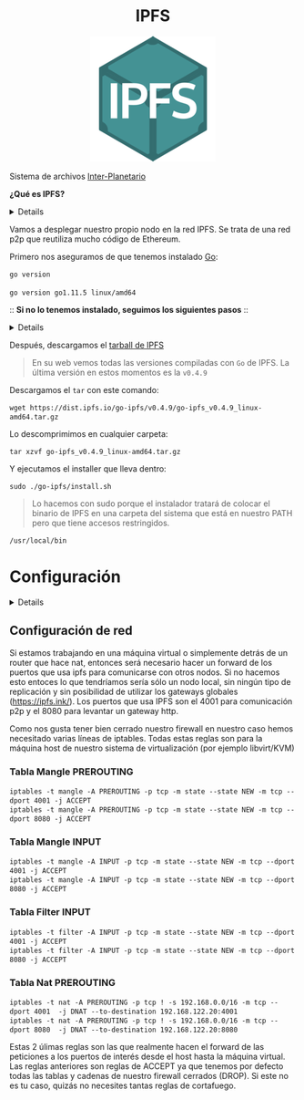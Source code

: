 <h1 align="center">IPFS</h1>

<p align="center">
<img src="images/ipfs.png">
</p>

Sistema de archivos [Inter-Planetario](https://es.wikipedia.org/wiki/Sistema_de_archivos_interplanetarios)

<sumary>

**¿Qué es IPFS?**
</sumary>
<details>

InterPlanetary File System (IPFS) es un [protocolo](https://es.wikipedia.org/wiki/Protocolo_de_comunicaciones) y una red diseñados para crear un método [peer-to-peer](https://es.wikipedia.org/wiki/Peer-to-peer) de almacenamiento y distribución de contenido [hipermedia](https://es.wikipedia.org/wiki/Hipermedia) en un [sistema de archivos distribuido](https://en.wikipedia.org/wiki/Clustered_file_system#Distributed_file_systems).

IPFS es un sistema de archivos distribuido de par a par que busca conectar todos los dispositivos informáticos con el mismo sistema de archivos. IPFS podría verse como un único grupo de [BitTorrent](https://es.wikipedia.org/wiki/BitTorrent), intercambiando objetos dentro de un repositorio [Git](https://es.wikipedia.org/wiki/Git). En otras palabras, IPFS proporciona un modelo de almacenamiento en [bloque](https://es.wikipedia.org/wiki/Bloque_(informática)) de alto rendimiento,  con [hipervínculos](https://es.wikipedia.org/wiki/Hiperenlace) y con dirección de contenido.

Se puede acceder al sistema de archivos de varias maneras, incluyendo a través de [FUSE](https://es.wikipedia.org/wiki/Sistema_de_archivos_en_el_espacio_de_usuario) y de [HTTP](https://es.wikipedia.org/wiki/Protocolo_de_transferencia_de_hipertexto).

* [Repositorio](https://github.com/ipfs/ipfs) IPFS.

* [Documentación](https://docs.ipfs.io/introduction/overview/) IPFS.

</details>

Vamos a desplegar nuestro propio nodo en la red IPFS.
Se trata de una red p2p que reutiliza mucho código de Ethereum.

Primero nos aseguramos de que tenemos instalado [Go](https://golang.org):

```
go version

go version go1.11.5 linux/amd64
```

<sumary>

:: **Si no lo tenemos instalado, seguimos los siguientes pasos** ::
</sumary>
<details>

```
wget -c 'https://dl.google.com/go/go1.11.5.linux-amd64.tar.gz' -O go1.11.5.linux-amd64.tar.gz
```

```
sudo tar -C /usr/local -xzf go1.11.5.linux-amd64.tar.gz
```

```
sudo rm -Rf go1.11.5.linux-amd64.tar.gz
```
**Añadimos lo siguiente en nuestro `.profile`**

```
PATH="\$PATH:/usr/local/go/bin"
GOPATH="\$HOME/go"
PATH="\$PATH:\$GOROOT/bin:\$GOPATH/bin"
```
> Podemos hacerlo directamente copiando lo siguiente en nuestra terminal:

```
cat <<EOT >> ~/.profile
#Go:
PATH="\$PATH:/usr/local/go/bin"
GOPATH="\$HOME/go"
PATH="\$PATH:\$GOROOT/bin:\$GOPATH/bin"
EOT
```
> Recargamos nuestro profile con:

```
source /home/$USER/.profile
```

</details>

Después, descargamos el [tarball de IPFS](https://dist.ipfs.io/go-ipfs)

> En su web vemos todas las versiones compiladas con `Go` de IPFS.
> La última versión en estos momentos es la `v0.4.9`

Descargamos el `tar` con este comando:

```
wget https://dist.ipfs.io/go-ipfs/v0.4.9/go-ipfs_v0.4.9_linux-amd64.tar.gz
```

Lo descomprimimos en cualquier carpeta:

```
tar xzvf go-ipfs_v0.4.9_linux-amd64.tar.gz
```

Y ejecutamos el installer que lleva dentro:

```
sudo ./go-ipfs/install.sh
```

> Lo hacemos con sudo porque el instalador tratará de colocar el binario de IPFS
en una carpeta del sistema que está en nuestro PATH pero que tiene accesos restringidos.

```
/usr/local/bin
```

<sumary>

# Configuración
</sumary>
<details>
Antes de iniciar nuestro sistema IPFS podemos personalizar algunas variables.
Por ejemplo, podemos especificar donde se guardará la base datos local.

Para ello declaramos la variable de sistema correspondiente.

Hay 2 maneras, a nivel de todo el sistema, añadiendo la variable en el servicio
del sistema:

```
IPFS_PATH=/data/ethereum/ipfs
```

O bien a nivel del usuario. Añadiendo la variable en

```
~/.bashrc
export IPFS_PATH=/data/ethereum/ipfs
```

En nuestro caso, como vamos a correr el daemon de ipfs como un servicio del
sistema hemos preferido hacerlo en el servicio.

Editamos nuestro archivo de servicio:

```
sudo vim /etc/systemd/system/ipfs.service
```

Y añadimos el siguiente contenido:

```
[Unit]
Description=IPFS Daemon
After=syslog.target network.target remote-fs.target nss-lookup.target

[Service]
Environment="IPFS_PATH=/data/ethereum/ipfs"
Type=simple
ExecStart=/usr/local/bin/ipfs daemon
User=user

[Install]
WantedBy=multi-user.target
```

Lo siguiente sería iniciar la base de datos y archivos de configuración. Para ello ipfs tiene el siguiente comando:
```
ipfs init
```

Tras esto ya podemos habilitar el servicio para que se arranque automáticamente en cada reinicio.

```
sudo systemclt daemon-reload
sudo systemctl enable ipfs
sudo systemctl start ipfs
```
</details>

## Configuración de red

Si estamos trabajando en una máquina virtual o simplemente detrás de un router que hace nat,
entonces será necesario hacer un forward de los puertos que usa ipfs para comunicarse con otros nodos.
Si no hacemos esto entoces lo que tendríamos sería sólo un nodo local, sin ningún tipo de replicación
y sin posibilidad de utilizar los gateways globales (https://ipfs.ink/). Los puertos que usa IPFS son el 4001 para comunicación p2p y el 8080 para levantar un gateway http.

Como nos gusta tener bien cerrado nuestro firewall en nuestro caso hemos necesitado varias líneas de iptables. Todas estas reglas son para la máquina host de nuestro sistema de virtualización (por ejemplo libvirt/KVM)

### Tabla Mangle PREROUTING
```
iptables -t mangle -A PREROUTING -p tcp -m state --state NEW -m tcp --dport 4001 -j ACCEPT
iptables -t mangle -A PREROUTING -p tcp -m state --state NEW -m tcp --dport 8080 -j ACCEPT
```
### Tabla Mangle INPUT
```
iptables -t mangle -A INPUT -p tcp -m state --state NEW -m tcp --dport 4001 -j ACCEPT
iptables -t mangle -A INPUT -p tcp -m state --state NEW -m tcp --dport 8080 -j ACCEPT
```

### Tabla Filter INPUT
```
iptables -t filter -A INPUT -p tcp -m state --state NEW -m tcp --dport 4001 -j ACCEPT
iptables -t filter -A INPUT -p tcp -m state --state NEW -m tcp --dport 8080 -j ACCEPT
```

### Tabla Nat PREROUTING
```
iptables -t nat -A PREROUTING -p tcp ! -s 192.168.0.0/16 -m tcp --dport 4001  -j DNAT --to-destination 192.168.122.20:4001
iptables -t nat -A PREROUTING -p tcp ! -s 192.168.0.0/16 -m tcp --dport 8080  -j DNAT --to-destination 192.168.122.20:8080
```

Estas 2 úlimas reglas son las que realmente hacen el forward de las peticiones a los puertos de interés desde el host hasta
la máquina virtual. Las reglas anteriores son reglas de ACCEPT ya que tenemos por defecto todas las tablas y cadenas de nuestro
firewall cerrados (DROP). Si este no es tu caso, quizás no necesites tantas reglas de cortafuego.
